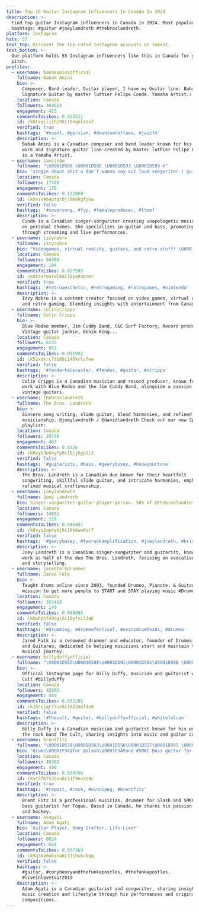 ```yaml
---
title: Top 10 Guitar Instagram Influencers In Canada In 2024
description: >-
  Find top guitar Instagram influencers in Canada in 2024. Most popular
  hashtags: #guitar #joeylandreth #thebroslandreth.
platform: Instagram
hits: 55
text_top: Discover the top-rated Instagram accounts on inBeat.
text_bottom: >-
  Our platform holds 55 Instagram influencers like this in Canada for you to
  pitch.
profiles:
  - username: babakaminiofficial
    fullname: Babak Amini
    bio: >-
      Composer, Band leader, Guitar player, I have my Guitar line: Babak Amini
      Signature Guitar by master luthier Felipe Conde. Yamaha Artist.⚛️
    location: Canada
    followers: 369624
    engagement: 423
    commentsToLikes: 0.023511
    id: ck0txailiihj90i19nqnlozxf
    verified: true
    hashtags: '#event, #persian, #downtownottawa, #jazzfm'
    description: >-
      Babak Amini is a Canadian composer and band leader known for his guitar
      work and signature guitar line created by master luthier Felipe Conde. He
      is a Yamaha Artist.
  - username: iamcinde
    fullname: "\U0001D588 \U0001D58E \U0001D593 \U0001D589 ë"
    bio: "singin about shit u don’t wanna say out loud songwriter | guitar & bass | f\U0001F39Ack around n find out click below to stream ‘pu$$ë’ & watch the live video!"
    location: Canada
    followers: 17480
    engagement: 176
    commentsToLikes: 0.122868
    id: ck8szv464ptqr0j78m0kgfjkw
    verified: false
    hashtags: '#coversong, #fyp, #femaleproducer, #ltmof'
    description: >-
      Cinde is a Canadian singer-songwriter creating unapologetic music focused
      on personal themes. She specializes in guitar and bass, promoting her work
      through streaming and live performances.
  - username: izzynobre
    fullname: izzynobre
    bio: "Videogames, virtual reality, guitars, and retro stuff! \U0001F3ACIzzyNobre/TheIzzyNobreShow Born in Brazil. Living in Calgary, AB\U0001F1E8\U0001F1E6"
    location: Canada
    followers: 94588
    engagement: 104
    commentsToLikes: 0.027593
    id: ck0tzxromrwl60i19ye838nmr
    verified: true
    hashtags: '#retroaesthetic, #retrogaming, #retrogames, #nintendo'
    description: >-
      Izzy Nobre is a content creator focused on video games, virtual reality,
      and retro gaming, blending insights with entertainment from Canada.
  - username: colinjcripps
    fullname: Colin Cripps
    bio: >-
      Blue Rodeo member, Jim Cuddy Band, C&C Surf Factory, Record producer,
      Vintage guitar junkie, Denim King...
    location: Canada
    followers: 6235
    engagement: 852
    commentsToLikes: 0.091992
    id: ck5zxdkrc7tb80i146krlcfwo
    verified: false
    hashtags: '#fendertelecaster, #fender, #guitar, #ccripps'
    description: >-
      Colin Cripps is a Canadian musician and record producer, known for his
      work with Blue Rodeo and the Jim Cuddy Band, alongside a passion for
      vintage guitars.
  - username: thebroslandreth
    fullname: The Bros. Landreth
    bio: >-
      Sincere song writing, slide guitar, blood harmonies, and refined
      musicianship. @joeylandreth / @davidlandreth Check out our new Spotify
      playlist:
    location: Canada
    followers: 20748
    engagement: 467
    commentsToLikes: 0.0326
    id: ck0vyo3wd4yfp0i19ij6yp1i3
    verified: false
    hashtags: '#guitarists, #bass, #gearybusey, #knowyourtone'
    description: >-
      The Bros. Landreth is a Canadian duo known for their heartfelt
      songwriting, skillful slide guitar, and intricate harmonies, emphasizing
      refined musical craftsmanship.
  - username: joeylandreth
    fullname: Joey Landreth
    bio: Singer-songwriter-guitar-player-person. 50% of @thebroslandreth
    location: Canada
    followers: 34651
    engagement: 318
    commentsToLikes: 0.046451
    id: ck0vyo2up4ybj0i19b6ww8sr7
    verified: false
    hashtags: '#gearybusey, #tworockamplification, #joeylandreth, #krisulrich'
    description: >-
      Joey Landreth is a Canadian singer-songwriter and guitarist, known for his
      work as half of the duo The Bros. Landreth, focusing on evocative music
      and storytelling.
  - username: jaredfalkdrummer
    fullname: Jared Falk
    bio: >-
      Taught drums online since 2003, founded Drumeo, Pianote, & Guitareo. On a
      mission to get more people to START and STAY playing music #DrumeoCoach
    location: Canada
    followers: 167418
    engagement: 149
    commentsToLikes: 0.018865
    id: ck0w6phf49oqi0i19yfsil2q6
    verified: false
    hashtags: '#drumming, #drumeofestival, #evansdrumheads, #drumeo'
    description: >-
      Jared Falk is a renowned drummer and educator, founder of Drumeo, Pianote,
      and Guitareo, dedicated to helping musicians start and maintain their
      musical journey.
  - username: billyduffyofficial
    fullname: "\U0001D56D\U0001D58E\U0001D591\U0001D591\U0001D59E \U0001D56F\U0001D59A\U0001D58B\U0001D58B\U0001D59E ✠"
    bio: >-
      Official Instagram page for Billy Duffy, musician and guitarist with The
      Cult #billyduffy
    location: Canada
    followers: 45602
    engagement: 449
    commentsToLikes: 0.032205
    id: ck15rccqr77uz0i1922nmfdv0
    verified: false
    hashtags: '#thecult, #guitar, #billyduffyofficial, #whitefalcon'
    description: >-
      Billy Duffy is a Canadian musician and guitarist known for his work with
      the rock band The Cult, sharing insights into music and guitar culture.
  - username: brentfitz
    fullname: "\U0001D539\U0001D563\U0001D556\U0001D55F\U0001D565 \U0001D53D\U0001D55A\U0001D565\U0001D56B"
    bio: "Drums\U0001F941for @slash\U0001F3A9and #SMKC Bass guitar for @toquerocks Coffee ☕️ Hockey\U0001F3D2\U0001F945 #Winnipeg born! Love my @nhljets!"
    location: Canada
    followers: 40383
    engagement: 409
    commentsToLikes: 0.034556
    id: ck5c5fm753dvu0i11f9oost4c
    verified: true
    hashtags: '#repost, #rock, #winnipeg, #brentfitz'
    description: >-
      Brent Fitz is a professional musician, drummer for Slash and SMKC, and
      bass guitarist for Toque. Based in Canada, he shares his passion for music
      and hockey.
  - username: avagati
    fullname: Adam Agati
    bio: 'Guitar Player, Song Crafter, Life-Liver'
    location: Canada
    followers: 6624
    engagement: 664
    commentsToLikes: 0.037369
    id: ck5q3ho6oksna0i11shcknkqq
    verified: false
    hashtags: >-
      #guitar, #coryhenryandthefunkapostles, #thefunkapostles,
      #liveinlovetour2019
    description: >-
      Adam Agati is a Canadian guitarist and songwriter, sharing insights on
      music creation and lifestyle through his performances and original
      compositions.
---
```


